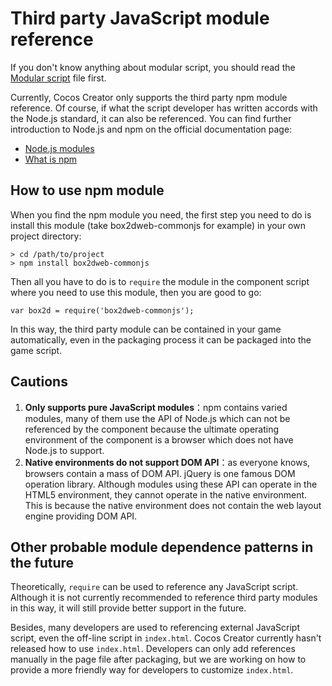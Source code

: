 # Third party JavaScript module reference

If you don't know anything about modular script, you should read the [Modular script](./modular-script.md) file first.

Currently, Cocos Creator only supports the third party npm module reference. Of course, if what the script developer has written accords with the Node.js standard, it can also be referenced. You can find further introduction to Node.js and npm on the official documentation page:

- [Node.js modules](https://nodejs.org/api/modules.html)
- [What is npm](https://docs.npmjs.com/getting-started/what-is-npm)

## How to use npm module

When you find the npm module you need, the first step you need to do is install this module (take box2dweb-commonjs for example) in your own project directory:

```
> cd /path/to/project
> npm install box2dweb-commonjs
```

Then all you have to do is to `require` the module in the component script where you need to use this module, then you are good to go:

```
var box2d = require('box2dweb-commonjs');
```

In this way, the third party module can be contained in your game automatically, even in the packaging process it can be packaged into the game script.

## Cautions

1. **Only supports pure JavaScript modules**：npm contains varied modules, many of them use the API of Node.js which can not be referenced by the component because the ultimate operating environment of the component is a browser which does not have Node.js to support.
2. **Native environments do not support DOM API**：as everyone knows, browsers contain a mass of DOM API. jQuery is one famous DOM operation library. Although modules using these API can operate in the HTML5 environment, they cannot operate in the native environment. This is because the native environment does not contain the web layout engine providing DOM API.

## Other probable module dependence patterns in the future

Theoretically, `require` can be used to reference any JavaScript script. Although it is not currently recommended to reference third party modules in this way, it will still provide better support in the future.

Besides, many developers are used to referencing external JavaScript script, even the off-line script in `index.html`. Cocos Creator currently hasn't released how to use `index.html`. Developers can only add references manually in the page file after packaging, but we are working on how to provide a more friendly way for developers to customize `index.html`.
